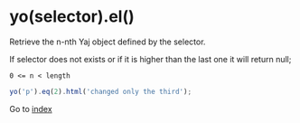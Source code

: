 # yo(selector).el()

Retrieve the n-nth Yaj object defined by the selector. 

If selector does not exists or if it is higher than the last one it will return null;

`0 <= n < length`

```javascript
yo('p').eq(2).html('changed only the third');
```

Go to [index](toc.md)